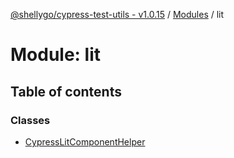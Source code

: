 [@shellygo/cypress-test-utils - v1.0.15](../README.md) / [Modules](../modules.md) / lit

# Module: lit

## Table of contents

### Classes

- [CypressLitComponentHelper](../classes/lit.CypressLitComponentHelper.md)
